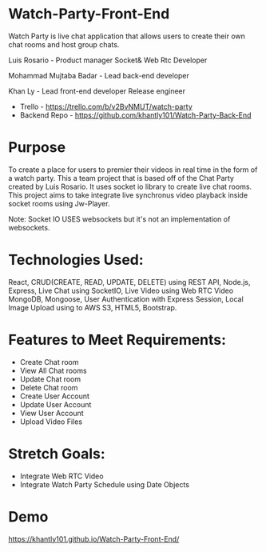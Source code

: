 # Watch-Party-Front-End
Watch Party is live chat application that allows users to create their own chat rooms and host group chats.

Luis Rosario -
Product manager
Socket& Web Rtc Developer

Mohammad Mujtaba Badar -
Lead back-end developer

Khan Ly -
Lead front-end developer
Release engineer

- Trello - https://trello.com/b/v2BvNMUT/watch-party
- Backend Repo - https://github.com/khantly101/Watch-Party-Back-End


# Purpose
To create a place for users to premier their videos in real time in the form of a watch party. This a team project that is based off of the Chat Party created by Luis Rosario. It uses socket io library to create live chat rooms. This project aims to take integrate live synchronus video playback inside socket rooms using Jw-Player.

Note:
Socket IO USES websockets but it's not an implementation of websockets.

# Technologies Used:

React, CRUD(CREATE, READ, UPDATE, DELETE) using REST API, Node.js, Express, Live Chat using SocketIO, Live Video using Web RTC Video MongoDB, Mongoose, User Authentication with Express Session, Local Image Upload using to AWS S3, HTML5, Bootstrap.

# Features to Meet Requirements:

- Create Chat room
- View All Chat rooms
- Update Chat room
- Delete Chat room
- Create User Account
- Update User Account
- View User Account
- Upload Video Files

# Stretch Goals:
- Integrate Web RTC Video
- Integrate Watch Party Schedule using Date Objects

# Demo
https://khantly101.github.io/Watch-Party-Front-End/
